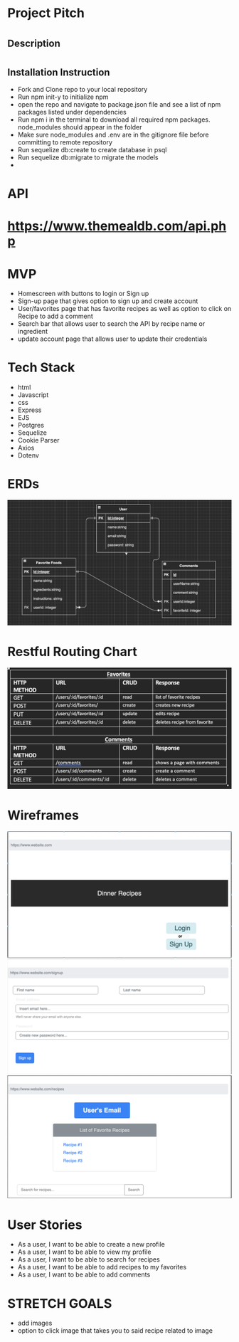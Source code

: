 # Project Pitch
#
## Description
#
## Installation Instruction
* Fork and Clone repo to your local repository
* Run npm init-y to initialize npm
* open the repo and navigate to package.json file and see a list of npm packages listed under dependencies
* Run npm i in the terminal to download all required npm packages. node_modules should appear in the folder
* Make sure node_modules and .env are in the gitignore file before committing to remote repository
* Run sequelize db:create to create database in psql
* Run sequelize db:migrate to migrate the models
* 
#
# API
# https://www.themealdb.com/api.php
#
# MVP
* Homescreen with buttons to login or Sign up
* Sign-up page that gives option to sign up and create account
* User/favorites page that has favorite recipes as well as option to click on Recipe to add a comment 
* Search bar that allows user to search the API by recipe name or ingredient
* update account page that allows user to update their credentials
#
#
# Tech Stack
* html
* Javascript
* css
* Express
* EJS
* Postgres
* Sequelize
* Cookie Parser
* Axios
* Dotenv
#
# ERDs
<img src='./images/ERDdiagram.png'>

#
# Restful Routing Chart
<img src='./images/RESTful.png'>
 

# Wireframes
<img src='./images/WireFrame1.png'>
<img src='./images/WireFrame2.png'>
<img src='./images/WireFrame3.png'>


# User Stories
* As a user, I want to be able to create a new profile
* As a user, I want to be able to view my profile
* As a user, I want to be able to search for recipes
* As a user, I want to be able to add recipes to my favorites
* As a user, I want to be able to add comments
#
# STRETCH GOALS
* add images
* option to click image that takes you to said recipe related to image


